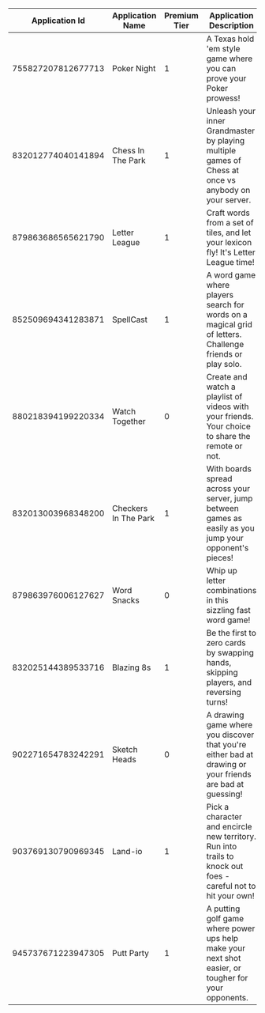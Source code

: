 | Application Id     | Application Name     | Premium Tier | Application Description                                                                                       | Application Icon                 | Image                                                       |
| ------------------ | -------------------- | ------------ | ------------------------------------------------------------------------------------------------------------- | -------------------------------- | ----------------------------------------------------------- |
| 755827207812677713 | Poker Night          | 1            | A Texas hold 'em style game where you can prove your Poker prowess!                                           | e594da3ca4520c7edde5b59948e97cdc | [Poker Night](./activities/755827207812677713.png)          |
| 832012774040141894 | Chess In The Park    | 1            | Unleash your inner Grandmaster by playing multiple games of Chess at once vs anybody on your server.          | 3b3981ddf67c8702920fae10b5f123ed | [Chess In The Park](./activities/832012774040141894.png)    |
| 879863686565621790 | Letter League        | 1            | Craft words from a set of tiles, and let your lexicon fly! It's Letter League time!                           | 0096355142a9b00bc2676ec09b9c8dbc | [Letter League](./activities/879863686565621790.png)        |
| 852509694341283871 | SpellCast            | 1            | A word game where players search for words on a magical grid of letters. Challenge friends or play solo.      | 9a4a52c760994654a416740ae0b19fbb | [SpellCast](./activities/852509694341283871.png)            |
| 880218394199220334 | Watch Together       | 0            | Create and watch a playlist of videos with your friends. Your choice to share the remote or not.              | ec48acbad4c32efab4275cb9f3ca3a58 | [Watch Together](./activities/880218394199220334.png)       |
| 832013003968348200 | Checkers In The Park | 1            | With boards spread across your server, jump between games as easily as you jump your opponent's pieces!       | 97e50fed67f44802dbb4901d74a6f9a1 | [Checkers In The Park](./activities/832013003968348200.png) |
| 879863976006127627 | Word Snacks          | 0            | Whip up letter combinations in this sizzling fast word game!                                                  | 930f9cfe504211a130419e731babc597 | [Word Snacks](./activities/879863976006127627.png)          |
| 832025144389533716 | Blazing 8s           | 1            | Be the first to zero cards by swapping hands, skipping players, and reversing turns!                          | 6fe6e3dda7657b83758693205a833aa1 | [Blazing 8s](./activities/832025144389533716.png)           |
| 902271654783242291 | Sketch Heads         | 0            | A drawing game where you discover that you're either bad at drawing or your friends are bad at guessing!      | 0fbc3e38ea4b26c47d8001eff6b94a7b | [Sketch Heads](./activities/902271654783242291.png)         |
| 903769130790969345 | Land-io              | 1            | Pick a character and encircle new territory. Run into trails to knock out foes - careful not to hit your own! | c4d8b95b8f06b1ff8cf2b769e94505a8 | [Land-io](./activities/903769130790969345.png)              |
| 945737671223947305 | Putt Party           | 1            | A putting golf game where power ups help make your next shot easier, or tougher for your opponents.           | 12ee915c2f75d7f2c7d551819534f158 | [Putt Party](./activities/945737671223947305.png)           |